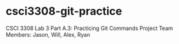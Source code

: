 # csci3308-git-practice
CSCI 3308 Lab 3 Part A.3: Practicing Git Commands
Project Team Members: Jason, Will, Alex, Ryan